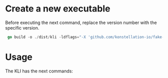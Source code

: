 # Create a new executable

Before executing the next command, replace the version number with the specific version.
```go
 go build -o ./dist/kli -ldflags="-X 'github.com/konstellation-io/fake-kli/cmd.version=0.0.2'" cmd/kli.go
```

# Usage
The KLI has the next commands:
